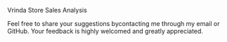 Vrinda Store Sales Analysis

Feel free to share your suggestions bycontacting me through my email or GitHub. Your feedback is highly welcomed and greatly appreciated.
